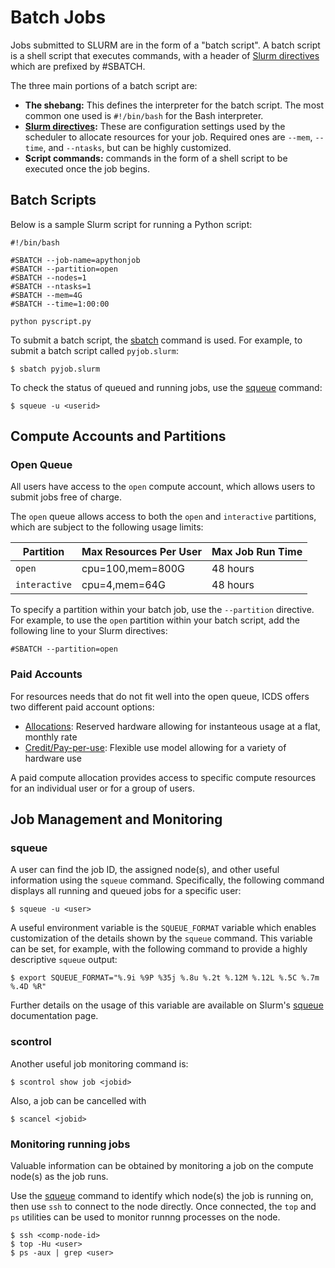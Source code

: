 
# Batch Jobs

Jobs submitted to SLURM are in the form of a "batch script". A batch script is a shell script 
that executes commands, with a header of [Slurm directives](slurm.md/#slurm-resource-directives) 
which are prefixed by #SBATCH.

The three main portions of a batch script are:

 - **The shebang:** This defines the interpreter for the batch script. The most common one used is `#!/bin/bash` 
for the Bash interpreter.
 - **[Slurm directives](slurm.md/#slurm-resource-directives):** These are configuration settings used by 
the scheduler to allocate resources for your job. Required ones are `--mem`, `--time`, and `--ntasks`, 
but can be highly customized.
 - **Script commands:** commands in the form of a shell script to be executed once the job begins.

## Batch Scripts

Below is a sample Slurm script for running a Python script:

```
#!/bin/bash

#SBATCH --job-name=apythonjob
#SBATCH --partition=open
#SBATCH --nodes=1
#SBATCH --ntasks=1
#SBATCH --mem=4G
#SBATCH --time=1:00:00

python pyscript.py
```

To submit a batch script, the [sbatch](https://slurm.schedmd.com/sbatch.html) command is used. For example, to submit a batch script called `pyjob.slurm`:

```
$ sbatch pyjob.slurm
```

To check the status of queued and running jobs, use the [squeue](https://slurm.schedmd.com/squeue.html) command:

```
$ squeue -u <userid>
```

## Compute Accounts and Partitions

### Open Queue

All users have access to the `open` compute account, which allows users to submit jobs free of charge. 

The `open` queue allows access to both the `open` and `interactive` partitions, which are subject to the following 
usage limits:

| Partition | Max Resources Per User | Max Job Run Time | 
| ---- | ---- | ---- |
| `open` | cpu=100,mem=800G | 48 hours |
| `interactive` | cpu=4,mem=64G | 48 hours |


To specify a partition within your batch job, use the `--partition` directive. For example, to use the 
`open` partition within your batch script, add the following line to your Slurm directives:
```
#SBATCH --partition=open
```

### Paid Accounts

For resources needs that do not fit well into the open queue, ICDS offers two different paid account options:

- [Allocations](../running-jobs/paid-resources/allocations.md): Reserved hardware allowing for instanteous usage at a 
flat, monthly rate
- [Credit/Pay-per-use](../running-jobs/paid-resources/credit-accounts.md): Flexible use model allowing for a variety of 
hardware use

A paid compute allocation provides access to specific compute resources for an individual user or for a group of users. 


## Job Management and Monitoring

### squeue

A user can find the job ID, the assigned node(s), and other useful information using the `squeue` command. 
Specifically, the following command displays all running and queued jobs for a specific user:

```
$ squeue -u <user>
```

A useful environment variable is the `SQUEUE_FORMAT` variable which enables customization of the details shown by the `squeue` command. 
This variable can be set, for example, with the following command to provide a highly descriptive `squeue` output:

```
$ export SQUEUE_FORMAT="%.9i %9P %35j %.8u %.2t %.12M %.12L %.5C %.7m %.4D %R"
```

Further details on the usage of this variable are available on Slurm's [squeue](https://slurm.schedmd.com/squeue.html) documentation page. 

### scontrol

Another useful job monitoring command is:
```
$ scontrol show job <jobid>
```

Also, a job can be cancelled with
```
$ scancel <jobid>
```

### Monitoring running jobs

Valuable information can be obtained by monitoring a job on the compute node(s) as the job runs. 

Use the [squeue](#squeue) command to identify which node(s) the job is running on, then use `ssh` to connect to 
the node directly. Once connected, the `top` and `ps` utilities can be used to monitor runnng processes on the node.

```
$ ssh <comp-node-id>
$ top -Hu <user>
$ ps -aux | grep <user>
```
